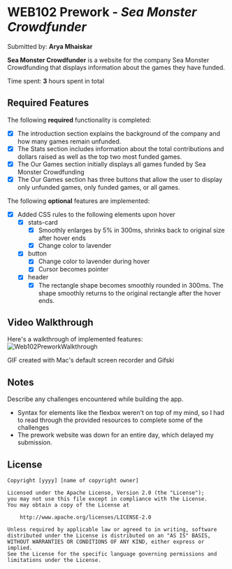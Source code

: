 # WEB102 Prework - *Sea Monster Crowdfunder*

Submitted by: **Arya Mhaiskar**

**Sea Monster Crowdfunder** is a website for the company Sea Monster Crowdfunding that displays information about the games they have funded.

Time spent: **3** hours spent in total

## Required Features

The following **required** functionality is completed:

* [x] The introduction section explains the background of the company and how many games remain unfunded.
* [x] The Stats section includes information about the total contributions and dollars raised as well as the top two most funded games.
* [x] The Our Games section initially displays all games funded by Sea Monster Crowdfunding
* [x] The Our Games section has three buttons that allow the user to display only unfunded games, only funded games, or all games.

The following **optional** features are implemented:

* [x] Added CSS rules to the following elements upon hover
    * [x] stats-card
        * [x] Smoothly enlarges by 5% in 300ms, shrinks back to original size after hover ends
        * [x] Change color to lavender
    * [x] button
        * [x] Change color to lavender during hover
        * [x] Cursor becomes pointer
    * [x] header
        * [x] The rectangle shape becomes smoothly rounded in 300ms. The shape smoothly returns to the original rectangle after the hover ends.  

## Video Walkthrough

Here's a walkthrough of implemented features:
![Web102PreworkWalkthrough](https://github.com/amhaiskar0921/web102_prework/assets/43621944/bdd3fb1b-3365-4791-9cc7-8c0f52d28367)

<!-- Replace this with whatever GIF tool you used! -->
GIF created with Mac's default screen recorder and Gifski
<!-- Recommended tools:
[Kap](https://getkap.co/) for macOS
[ScreenToGif](https://www.screentogif.com/) for Windows
[peek](https://github.com/phw/peek) for Linux. -->

## Notes

Describe any challenges encountered while building the app.
- Syntax for elements like the flexbox weren't on top of my mind, so I had to read through the provided resources to complete some of the challenges
- The prework website was down for an entire day, which delayed my submission. 

## License

    Copyright [yyyy] [name of copyright owner]

    Licensed under the Apache License, Version 2.0 (the "License");
    you may not use this file except in compliance with the License.
    You may obtain a copy of the License at

        http://www.apache.org/licenses/LICENSE-2.0

    Unless required by applicable law or agreed to in writing, software
    distributed under the License is distributed on an "AS IS" BASIS,
    WITHOUT WARRANTIES OR CONDITIONS OF ANY KIND, either express or implied.
    See the License for the specific language governing permissions and
    limitations under the License.
